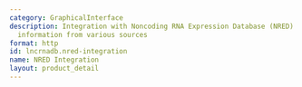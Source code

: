 ```yaml
---
category: GraphicalInterface
description: Integration with Noncoding RNA Expression Database (NRED) for expression
  information from various sources
format: http
id: lncrnadb.nred-integration
name: NRED Integration
layout: product_detail
---
```


